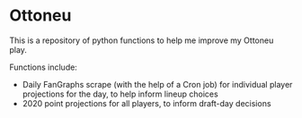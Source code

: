# Ottoneu

This is a repository of python functions to help me improve my Ottoneu play. 

Functions include:
- Daily FanGraphs scrape (with the help of a Cron job) for individual player projections for the day, to help inform lineup choices
- 2020 point projections for all players, to inform draft-day decisions
